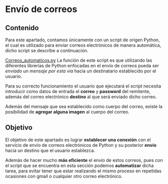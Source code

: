 # Envío de correos

## Contenido
Para este apartado, contamos únicamente con un script de origen Python, el cual es utilizado para enviar correos electrónicos de manera automática, dicho script se describe a continuación.

[Correos_automaticos.py](https://github.com/Yaayoo15/PIA/blob/main/Env%C3%ADo%20de%20correos/Correos_automaticos.py)
La función de este script es que utilizando las diferentes librerías de Python enfocadas en el envío de correos pueda ser *enviado un mensaje por esta vía* hacia un destinatario establecido por el usuario.

Para su correcto funcionamiento el usuario que ejecutará el script necesita introducir como datos de entrada el **correo** y **password** del remitente, además del correo electrónico **destino** al que será enviado dicho correo.

Además del mensaje que sea establecido como cuerpo del correo, existe la posibilidad de **agregar alguna imagen** al cuerpo del correo.

## Objetivo

El objetivo de este apartado es lograr **establecer una conexión** con el servicio de envío de correos electrónicos de Python y su posterior **envío** hacia un destino que el usuario establezca.

Además de hacer mucho **más eficiente** el envío de estos correos, pues con el script que se encuentra en esta sección podemos **automatizar** dicha tarea, para evitar tener que estar realizando el mismo proceso en repetidas ocasiones con gmail o cualquier otro correo electrónico.
